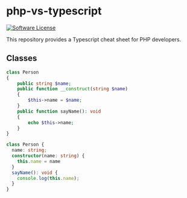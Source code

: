 # php-vs-typescript

[![Software License](https://img.shields.io/badge/license-MIT-green.svg)](LICENSE)

This repository provides a Typescript cheat sheet for PHP developers.

## Classes

```php
class Person
{
    public string $name;
    public function __construct(string $name)
    {
        $this->name = $name;
    }
    public function sayName(): void
    {
        echo $this->name;
    }
}
```

```typescript
class Person {
  name: string;
  constructor(name: string) {
    this.name = name
  }
  sayName(): void {
    console.log(this.name);
  }
}
```
